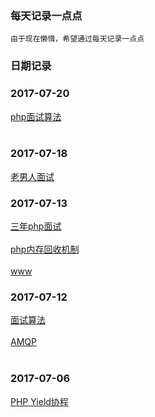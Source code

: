 ### 每天记录一点点
```
由于现在懒惰，希望通过每天记录一点点
```

### 日期记录
### 2017-07-20
[php面试算法](./note/面试算法.md)<br><br>
### 2017-07-18
[老男人面试](./note/zzw/index.md)
### 2017-07-13
[三年php面试](./note/three-interview.md)<br><br>
[php内存回收机制](./note/memmary.md)<br><br>
[www](https://mp.weixin.qq.com/s?__biz=MzI1MTIzMzI2MA==&mid=2650560880&idx=1&sn=399167c24ebb064b742b7144d338f56a&chksm=f1feeff3c68966e5163daa18469dfcdb98b7ab4b99e1f65aa9b7475cfcbd6331ae83596998f2&scene=0&key=03c5e2d208bcc12309a444550ebfdc82e3c9839129cc372160d2196dee2775ee14ddc6b807a888b8853c124ac51bae168101dc3e8a03d27853ec915c52267b1cf5748525403f0fcdf618ab0259827dd9&ascene=0&uin=MjM2MzI4MDU4Mw%3D%3D)
### 2017-07-12
[面试算法](./note/interview-data.md)<br><br>
[AMQP](./note/AMQP.md)<br><br>
### 2017-07-06
[PHP Yield协程](./note/PHPYield.md)

